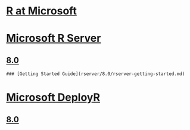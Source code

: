 # [R at Microsoft](index.md)
# [Microsoft R Server]()
  ## [8.0]()
    ### [Getting Started Guide](rserver/8.0/rserver-getting-started.md)
# [Microsoft DeployR]()
  ## [8.0]()
